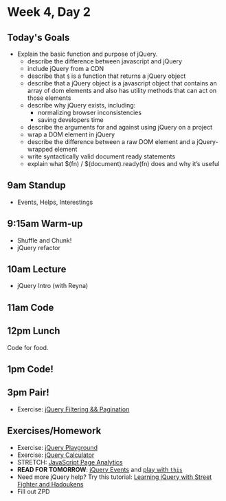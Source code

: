 # Week 4, Day 2

## Today's Goals

- Explain the basic function and purpose of jQuery.
  - describe the difference between javascript and jQuery
  - include jQuery from a CDN
  - describe that `$` is a function that returns a jQuery object
  - describe that a jQuery object is a javascript object that contains an array of dom elements and also has utility methods that can act on those elements
  - describe why jQuery exists, including:
    - normalizing browser inconsistencies
    - saving developers time
  - describe the arguments for and against using jQuery on a project
  - wrap a DOM element in jQuery
  - describe the difference between a raw DOM element and a jQuery-wrapped element
  - write syntactically valid document ready statements
  - explain what $(fn) / $(document).ready(fn) does and why it’s useful


## 9am Standup

- Events, Helps, Interestings

## 9:15am Warm-up

- Shuffle and Chunk!
- jQuery refactor

## 10am Lecture

- jQuery Intro (with Reyna)

## 11am Code

## 12pm Lunch

Code for food.

## 1pm Code!

## 3pm Pair!

- Exercise: [jQuery Filtering && Pagination](https://github.com/gSchool/jquery-image-filtering)

## Exercises/Homework

- Exercise: [jQuery Playground](https://github.com/gSchool/boxes-jQuery-playground)
- Exercise: [jQuery Calculator]( https://github.com/gSchool/jquery-calculator)
- STRETCH: [JavaScript Page Analytics](https://github.com/gSchool/g11-course-curriculum/tree/master/week04/04_exercises/js-page-analytics)
- **READ FOR TOMORROW**: [jQuery Events](http://jqfundamentals.com/chapter/events) and [play with `this`](http://www.w3schools.com/jquery/tryit.asp?filename=tryjquery_sel_this)
- Need more jQuery help? Try this tutorial: [Learning jQuery with Street Fighter and Hadoukens](https://www.thinkful.com/learn/intro-to-jquery)
- Fill out ZPD

